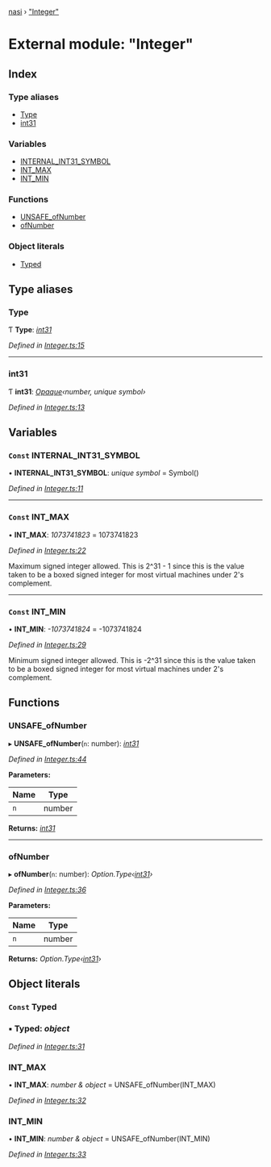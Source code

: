 [nasi](../globals.md) › ["Integer"](_integer_.md)

# External module: "Integer"

## Index

### Type aliases

* [Type](_integer_.md#type)
* [int31](_integer_.md#int31)

### Variables

* [INTERNAL_INT31_SYMBOL](_integer_.md#const-internal_int31_symbol)
* [INT_MAX](_integer_.md#const-int_max)
* [INT_MIN](_integer_.md#const-int_min)

### Functions

* [UNSAFE_ofNumber](_integer_.md#unsafe_ofnumber)
* [ofNumber](_integer_.md#ofnumber)

### Object literals

* [Typed](_integer_.md#const-typed)

## Type aliases

###  Type

Ƭ **Type**: *[int31](_integer_.md#int31)*

*Defined in [Integer.ts:15](https://github.com/diaozheng999/nasi/blob/5f965cb/src/Integer.ts#L15)*

___

###  int31

Ƭ **int31**: *[Opaque](_types_.md#opaque)‹number, unique symbol›*

*Defined in [Integer.ts:13](https://github.com/diaozheng999/nasi/blob/5f965cb/src/Integer.ts#L13)*

## Variables

### `Const` INTERNAL_INT31_SYMBOL

• **INTERNAL_INT31_SYMBOL**: *unique symbol* =  Symbol()

*Defined in [Integer.ts:11](https://github.com/diaozheng999/nasi/blob/5f965cb/src/Integer.ts#L11)*

___

### `Const` INT_MAX

• **INT_MAX**: *1073741823* = 1073741823

*Defined in [Integer.ts:22](https://github.com/diaozheng999/nasi/blob/5f965cb/src/Integer.ts#L22)*

Maximum signed integer allowed.
This is 2^31 - 1 since this is the value taken to be a boxed signed integer
for most virtual machines under 2's complement.

___

### `Const` INT_MIN

• **INT_MIN**: *-1073741824* =  -1073741824

*Defined in [Integer.ts:29](https://github.com/diaozheng999/nasi/blob/5f965cb/src/Integer.ts#L29)*

Minimum signed integer allowed.
This is -2^31 since this is the value taken to be a boxed signed integer
for most virtual machines under 2's complement.

## Functions

###  UNSAFE_ofNumber

▸ **UNSAFE_ofNumber**(`n`: number): *[int31](_integer_.md#int31)*

*Defined in [Integer.ts:44](https://github.com/diaozheng999/nasi/blob/5f965cb/src/Integer.ts#L44)*

**Parameters:**

Name | Type |
------ | ------ |
`n` | number |

**Returns:** *[int31](_integer_.md#int31)*

___

###  ofNumber

▸ **ofNumber**(`n`: number): *Option.Type‹[int31](_integer_.md#int31)›*

*Defined in [Integer.ts:36](https://github.com/diaozheng999/nasi/blob/5f965cb/src/Integer.ts#L36)*

**Parameters:**

Name | Type |
------ | ------ |
`n` | number |

**Returns:** *Option.Type‹[int31](_integer_.md#int31)›*

## Object literals

### `Const` Typed

### ▪ **Typed**: *object*

*Defined in [Integer.ts:31](https://github.com/diaozheng999/nasi/blob/5f965cb/src/Integer.ts#L31)*

###  INT_MAX

• **INT_MAX**: *number & object* =  UNSAFE_ofNumber(INT_MAX)

*Defined in [Integer.ts:32](https://github.com/diaozheng999/nasi/blob/5f965cb/src/Integer.ts#L32)*

###  INT_MIN

• **INT_MIN**: *number & object* =  UNSAFE_ofNumber(INT_MIN)

*Defined in [Integer.ts:33](https://github.com/diaozheng999/nasi/blob/5f965cb/src/Integer.ts#L33)*
